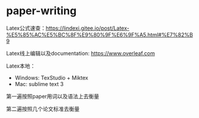 # paper-writing

Latex公式速查：https://lindexi.gitee.io/post/Latex-%E5%85%AC%E5%BC%8F%E9%80%9F%E6%9F%A5.html#%E7%82%B9

Latex线上编辑以及documentation: https://www.overleaf.com

Latex本地：
  - Windows: TexStudio + Miktex
  - Mac: sublime text 3
  
第一遍按照paper用词以及语法上去衡量

第二遍按照几个论文标准去衡量
